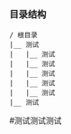 ### 目录结构

    / 根目录
    |__ 测试
    |   |__ 测试
    |   |__ 测试
    |   |__ 测试
    |   |__ 测试
    |   |__ 测试
    |__ 测试
 
 #测试测试测试